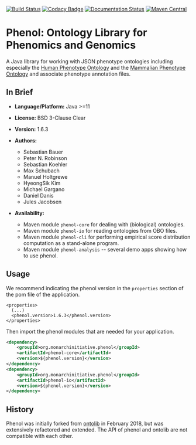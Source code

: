 [![Build Status](https://travis-ci.org/monarch-initiative/phenol.svg?branch=master)](https://travis-ci.org/monarch-initiative/phenol)
[![Codacy Badge](https://api.codacy.com/project/badge/Grade/a0868b9dbdfd499fbcb5343275afc789)](https://www.codacy.com/app/monarch-initiative/phenol?utm_source=github.com&amp;utm_medium=referral&amp;utm_content=monarch-initiative/phenol&amp;utm_campaign=Badge_Grade)
[![Documentation Status](https://readthedocs.org/projects/phenol/badge/?version=latest)](http://phenol.readthedocs.io/en/latest/?badge=latest)
[![Maven Central](https://maven-badges.herokuapp.com/maven-central/org.monarchinitiative.phenol/phenol-core/badge.svg)](https://maven-badges.herokuapp.com/maven-central/org.monarchinitiative.phenol/phenol-core)

# Phenol: Ontology Library for Phenomics and Genomics

A Java library for working with JSON phenotype ontologies including especially
the [Human Phenotype Ontology](https://www.human-phenotype-ontology.org) and the
[Mammalian Phenotype Ontology](http://www.informatics.jax.org/vocab/mp_ontology) and
associate phenotype annotation files.


## In Brief

- **Language/Platform:** Java >=11
- **License:** BSD 3-Clause Clear
- **Version:** 1.6.3
- **Authors:**
    - Sebastian Bauer
    - Peter N. Robinson
    - Sebastian Koehler
    - Max Schubach
    - Manuel Holtgrewe
    - HyeongSik Kim
    - Michael Gargano
    - Daniel Danis
    - Jules Jacobsen

- **Availability:**
    - Maven module `phenol-core` for dealing with (biological) ontologies.
    - Maven module `phenol-io` for reading ontologies from OBO files.
    - Maven module `phenol-cli` for performing empirical score distribution computation as a stand-alone program.
    - Maven module `phenol-analysis` -- several demo apps showing how to use phenol.

## Usage
We recommend indicating the phenol version in the `properties` section of the pom file of the application.

```
<properties>
  (...)
  <phenol.version>1.6.3</phenol.version>
</properties>
```

Then import the phenol modules that are needed for your application.
```xml
<dependency>
    <groupId>org.monarchinitiative.phenol</groupId>
    <artifactId>phenol-core</artifactId>
    <version>${phenol.version}</version>
</dependency>
<dependency>
    <groupId>org.monarchinitiative.phenol</groupId>
    <artifactId>phenol-io</artifactId>
    <version>${phenol.version}</version>
</dependency>
```


## History
Phenol was initially forked from [ontolib]([https://github.com/Phenomics/ontolib) in February 2018, but was
extensively refactored and extended. The API of phenol and ontolib are not compatible with each other.
